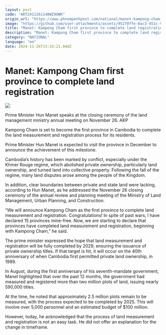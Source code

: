 ```yaml
---
layout: post
code: "ART2411261148WZ9OWK"
origin_url: "https://www.phnompenhpost.com/national/manet-kampong-cham-first-province-to-complete-land-registration"
image: "https://github.com/user-attachments/assets/95270ffe-0ac3-451c-947e-6a3be54b0570"
title: "Manet: Kampong Cham first province to complete land registration"
description: "​​Manet: Kampong Cham first province to complete land registration​"
category: "NATIONAL"
language: "en"
date: 2024-11-26T13:33:21.048Z
---
```


# Manet: Kampong Cham first province to complete land registration

![](https://github.com/user-attachments/assets/db2966b3-10c5-4439-9e7a-9682527ba442)

Prime Minister Hun Manet speaks at the closing ceremony of the land management ministry annual meeting on November 26. AKP

Kampong Cham is set to become the first province in Cambodia to complete the land measurement and registration process for its residents. 

Prime Minister Hun Manet is expected to visit the province in December to announce the achievement of this milestone.

Cambodia’s history has been marked by conflict, especially under the Khmer Rouge regime, which abolished private ownership, particularly land ownership, and turned land into collective property. Following the fall of the regime, many land disputes arose among the people of the Kingdom.

In addition, clear boundaries between private and state land were lacking, according to Hun Manet, as he addressed the November 26 closing ceremony of the annual review and planning meeting of the Ministry of Land Management, Urban Planning, and Construction.

“We will announce Kampong Cham as the first province to complete land measurement and registration. Congratulations! In spite of past wars, I have declared 15 provinces mine-free. Now, we are starting to declare that provinces have completed land measurement and registration, beginning with Kampong Cham,” he said. 

The prime minister expressed the hope that land measurement and registration will be fully completed by 2029, ensuring the issuance of private ownership titles. If that target is hit, it will occur on the 40th anniversary of when Cambodia first permitted private land ownership, in 1989.

In August, during the first anniversary of his seventh-mandate government, Manet highlighted that over the past 12 months, the government had measured and registered more than two million plots of land, issuing nearly 590,000 titles.

At the time, he noted that approximately 2.5 million plots remain to be measured, with the process expected to be completed by 2025. This will involve over 5,000 personnel and an estimated budget of $100 million.

However, today, he acknowledged that the process of land measurement and registration is not an easy task. He did not offer an explanation for the change in timeframe.